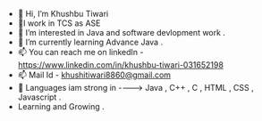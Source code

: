 - 👋 Hi, I’m Khushbu Tiwari
- 🌱I work in TCS as ASE
- 👀 I’m interested in Java and software devlopment work .
- 🌱 I’m currently learning Advance Java .
- 📫 You can reach me on linkedIn - https://www.linkedin.com/in/khushbu-tiwari-031652198
- 📫 Mail Id - khushitiwari8860@gmail.com
- 👀 Languages iam strong in ----> Java , C++ , C , HTML , CSS , Javascript .
- Learning and Growing .

<!---
Khushbu-ASE-TCS/Khushbu-ASE-TCS is a ✨ special ✨ repository because its `README.md` (this file) appears on your GitHub profile.
You can click the Preview link to take a look at your changes.
--->

